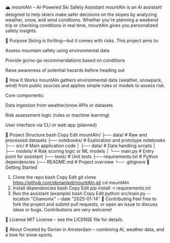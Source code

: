 🏔️ mountAIn – AI-Powered Ski Safety Assistant
mountAIn is an AI assistant designed to help skiers make safer decisions on the slopes by analyzing weather, snow, and wind conditions. Whether you're planning a weekend trip or checking conditions in real time, mountAIn gives you personalized safety insights.

🎯 Purpose
Skiing is thrilling—but it comes with risks. This project aims to:

Assess mountain safety using environmental data

Provide go/no-go recommendations based on conditions

Raise awareness of potential hazards before heading out

🧠 How It Works
mountAIn gathers environmental data (weather, snowpack, wind) from public sources and applies simple rules or models to assess risk.

Core components:

Data ingestion from weather/snow APIs or datasets

Risk assessment logic (rules or machine learning)

User interface via CLI or web app (planned)

📁 Project Structure
bash
Copy
Edit
mountAIn/
├── data/             # Raw and processed datasets
├── notebooks/        # Exploration and prototype notebooks
├── src/              # Main application code
│   ├── data/         # Data handling scripts
│   ├── models/       # Risk scoring logic or ML models
│   └── main.py       # Entry point for assistant
├── tests/            # Unit tests
├── requirements.txt  # Python dependencies
├── README.md         # Project overview
└── .gitignore
🚀 Getting Started
1. Clone the repo
bash
Copy
Edit
git clone https://github.com/dorianied/mountAIn.git
cd mountAIn
2. Install dependencies
bash
Copy
Edit
pip install -r requirements.txt
3. Run the assistant (example)
bash
Copy
Edit
python src/main.py --location "Chamonix" --date "2025-01-14"
🤝 Contributing
Feel free to fork the project and submit pull requests, or open an issue to discuss ideas or bugs. Contributions are very welcome!

📄 License
MIT License – see the LICENSE file for details.

👋 About
Created by Dorian in Amsterdam – combining AI, weather data, and a love for snow sports.
